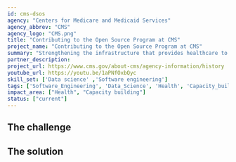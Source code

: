 ```yaml
---
id: cms-dsos
agency: "Centers for Medicare and Medicaid Services"
agency_abbrev: "CMS"
agency_logo: "CMS.png"
title: "Contributing to the Open Source Program at CMS"
project_name: "Contributing to the Open Source Program at CMS"
summary: "Strengthening the infrastructure that provides healthcare to over 180 million Americans by contributing to the Open Source Program at the Centers for Medicare and Medicaid Services."
partner_description:  
project_url: https://www.cms.gov/about-cms/agency-information/history
youtube_url: https://youtu.be/1aPNfOxbQyc
skill_set: ['Data science' ,'Software engineering']
tags: ['Software_Engineering', 'Data_Science', 'Health', 'Capacity_building']
impact_area: ["Health", "Capacity building"]
status: ["current"]
---
```


## The challenge



## The solution 

